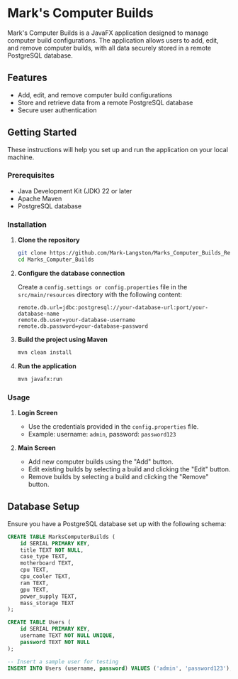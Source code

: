 # Mark's Computer Builds

Mark's Computer Builds is a JavaFX application designed to manage computer build configurations. The application allows users to add, edit, and remove computer builds, with all data securely stored in a remote PostgreSQL database.

## Features

- Add, edit, and remove computer build configurations
- Store and retrieve data from a remote PostgreSQL database
- Secure user authentication

## Getting Started

These instructions will help you set up and run the application on your local machine.

### Prerequisites

- Java Development Kit (JDK) 22 or later
- Apache Maven
- PostgreSQL database

### Installation

1. **Clone the repository**
    ```sh
    git clone https://github.com/Mark-Langston/Marks_Computer_Builds_Remote.git
    cd Marks_Computer_Builds
    ```

2. **Configure the database connection**

    Create a `config.settings or config.properties` file in the `src/main/resources` directory with the following content:
    ```properties
    remote.db.url=jdbc:postgresql://your-database-url:port/your-database-name
    remote.db.user=your-database-username
    remote.db.password=your-database-password
    ```

3. **Build the project using Maven**
    ```sh
    mvn clean install
    ```

4. **Run the application**
    ```sh
    mvn javafx:run
    ```

### Usage

1. **Login Screen**

    - Use the credentials provided in the `config.properties` file.
    - Example: username: `admin`, password: `password123`

2. **Main Screen**

    - Add new computer builds using the "Add" button.
    - Edit existing builds by selecting a build and clicking the "Edit" button.
    - Remove builds by selecting a build and clicking the "Remove" button.

## Database Setup

Ensure you have a PostgreSQL database set up with the following schema:

```sql
CREATE TABLE MarksComputerBuilds (
    id SERIAL PRIMARY KEY,
    title TEXT NOT NULL,
    case_type TEXT,
    motherboard TEXT,
    cpu TEXT,
    cpu_cooler TEXT,
    ram TEXT,
    gpu TEXT,
    power_supply TEXT,
    mass_storage TEXT
);

CREATE TABLE Users (
    id SERIAL PRIMARY KEY,
    username TEXT NOT NULL UNIQUE,
    password TEXT NOT NULL
);

-- Insert a sample user for testing
INSERT INTO Users (username, password) VALUES ('admin', 'password123');
